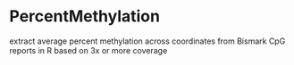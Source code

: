 # PercentMethylation
extract average percent methylation across coordinates from Bismark CpG reports in R based on 3x or more coverage
